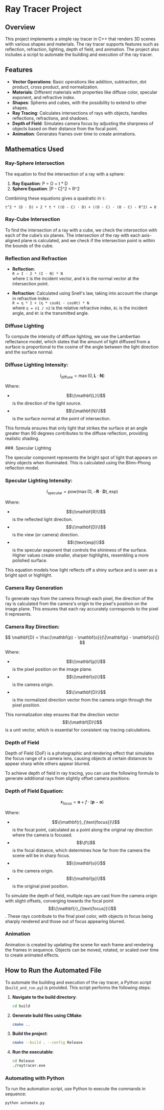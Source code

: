 # Ray Tracer Project

## Overview

This project implements a simple ray tracer in C++ that renders 3D scenes with various shapes and materials. The ray tracer supports features such as reflection, refraction, lighting, depth of field, and animation. The project also includes a script to automate the building and execution of the ray tracer.

## Features

- **Vector Operations**: Basic operations like addition, subtraction, dot product, cross product, and normalization.
- **Materials**: Different materials with properties like diffuse color, specular exponent, and refractive index.
- **Shapes**: Spheres and cubes, with the possibility to extend to other shapes.
- **Ray Tracing**: Calculates intersections of rays with objects, handles reflections, refractions, and shadows.
- **Depth of Field**: Simulates camera focus by adjusting the sharpness of objects based on their distance from the focal point.
- **Animation**: Generates frames over time to create animations.

## Mathematics Used


### Ray-Sphere Intersection

The equation to find the intersection of a ray with a sphere:

1. **Ray Equation**: P = O + t * D  
2. **Sphere Equation**: |P - C|^2 = R^2  

Combining these equations gives a quadratic in `t`:

`t^2 * (D · D) + 2 * t * ((O - C) · D) + ((O - C) · (O - C) - R^2) = 0`

### Ray-Cube Intersection

To find the intersection of a ray with a cube, we check the intersection with each of the cube’s six planes. The intersection of the ray with each axis-aligned plane is calculated, and we check if the intersection point is within the bounds of the cube.

### Reflection and Refraction

- **Reflection**:  
  `R = I - 2 * (I · N) * N`  
  where `I` is the incident vector, and `N` is the normal vector at the intersection point.

- **Refraction**: Calculated using Snell's law, taking into account the change in refractive index:  
  `R = η * I + (η * cosθi - cosθt) * N`  
  where `η = n1 / n2` is the relative refractive index, `θi` is the incident angle, and `θt` is the transmitted angle.


### Diffuse Lighting

To compute the intensity of diffuse lighting, we use the Lambertian reflectance model, which states that the amount of light diffused from a surface is proportional to the cosine of the angle between the light direction and the surface normal.

### Diffuse Lighting Intensity:

$$
I_{\text{diffuse}} = \max(0, \mathbf{L} \cdot \mathbf{N})
$$

Where:

- $$\(\mathbf{L}\)$$ is the direction of the light source.
- $$\(\mathbf{N}\)$$ is the surface normal at the point of intersection.

This formula ensures that only light that strikes the surface at an angle greater than 90 degrees contributes to the diffuse reflection, providing realistic shading.

###. Specular Lighting

The specular component represents the bright spot of light that appears on shiny objects when illuminated. This is calculated using the Blinn-Phong reflection model.

### Specular Lighting Intensity:

$$
I_{\text{specular}} = \text{pow}(\max(0, -\mathbf{R} \cdot \mathbf{D}), \text{exp})
$$

Where:

- $$\(\mathbf{R}\)$$ is the reflected light direction.
- $$\(\mathbf{D}\)$$ is the view (or camera) direction.
- $$\(\text{exp}\)$$ is the specular exponent that controls the shininess of the surface. Higher values create smaller, sharper highlights, resembling a more polished surface.

This equation models how light reflects off a shiny surface and is seen as a bright spot or highlight.

### Camera Ray Generation

To generate rays from the camera through each pixel, the direction of the ray is calculated from the camera's origin to the pixel's position on the image plane. This ensures that each ray accurately corresponds to the pixel it represents.

### Camera Ray Direction:

$$
\mathbf{D} = \frac{\mathbf{p} - \mathbf{o}}{\|\mathbf{p} - \mathbf{o}\|}
$$

Where:

- $$\(\mathbf{p}\)$$ is the pixel position on the image plane.
- $$\(\mathbf{o}\)$$ is the camera origin.
- $$\(\mathbf{D}\)$$ is the normalized direction vector from the camera origin through the pixel position.

This normalization step ensures that the direction vector $$\(\mathbf{D}\)$$ is a unit vector, which is essential for consistent ray tracing calculations.

### Depth of Field

Depth of Field (DoF) is a photographic and rendering effect that simulates the focus range of a camera lens, causing objects at certain distances to appear sharp while others appear blurred.

To achieve depth of field in ray tracing, you can use the following formula to generate additional rays from slightly offset camera positions:

### Depth of Field Equation:

$$
\mathbf{r}_{\text{focus}} = \mathbf{o} + f \cdot (\mathbf{p} - \mathbf{o})
$$

Where:

- $$\(\mathbf{r}_{\text{focus}}\)$$ is the focal point, calculated as a point along the original ray direction where the camera is focused.
- $$\(f\)$$ is the focal distance, which determines how far from the camera the scene will be in sharp focus.
- $$\(\mathbf{o}\)$$ is the camera origin.
- $$\(\mathbf{p}\)$$ is the original pixel position.

To simulate the depth of field, multiple rays are cast from the camera origin with slight offsets, converging towards the focal point $$\(\mathbf{r}_{\text{focus}}\)$$. These rays contribute to the final pixel color, with objects in focus being sharply rendered and those out of focus appearing blurred.


### Animation

Animation is created by updating the scene for each frame and rendering the frames in sequence. Objects can be moved, rotated, or scaled over time to create animated effects.

## How to Run the Automated File

To automate the building and execution of the ray tracer, a Python script (`build_and_run.py`) is provided. This script performs the following steps:

1. **Navigate to the build directory**:
    ```bash
    cd build
    ```

2. **Generate build files using CMake**:
    ```bash
    cmake ..
    ```

3. **Build the project**:
    ```bash
    cmake --build . --config Release
    ```

4. **Run the executable**:
    ```bash
    cd Release
    ./raytracer.exe
    ```

### Automating with Python

To run the automation script, use Python to execute the commands in sequence:


```bash
python automate.py
```

